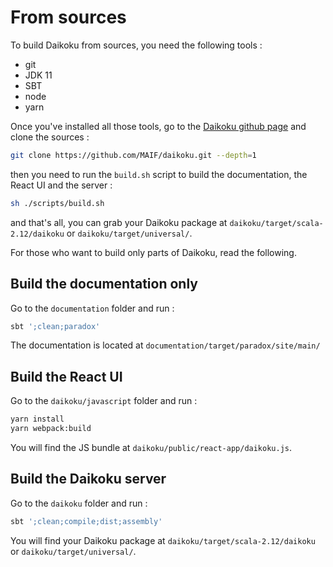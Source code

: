 # From sources

To build Daikoku from sources, you need the following tools :

* git
* JDK 11
* SBT
* node
* yarn

Once you've installed all those tools, go to the [Daikoku github page](https://github.com/MAIF/daikoku) and clone the sources :

```sh
git clone https://github.com/MAIF/daikoku.git --depth=1
```

then you need to run the `build.sh` script to build the documentation, the React UI and the server :

```sh
sh ./scripts/build.sh
```

and that's all, you can grab your Daikoku package at `daikoku/target/scala-2.12/daikoku` or `daikoku/target/universal/`.

For those who want to build only parts of Daikoku, read the following.

## Build the documentation only

Go to the `documentation` folder and run :

```sh
sbt ';clean;paradox'
```

The documentation is located at `documentation/target/paradox/site/main/`

## Build the React UI

Go to the `daikoku/javascript` folder and run :

```sh
yarn install
yarn webpack:build
```

You will find the JS bundle at `daikoku/public/react-app/daikoku.js`.

## Build the Daikoku server

Go to the `daikoku` folder and run :

```sh
sbt ';clean;compile;dist;assembly'
```

You will find your Daikoku package at `daikoku/target/scala-2.12/daikoku` or `daikoku/target/universal/`.
